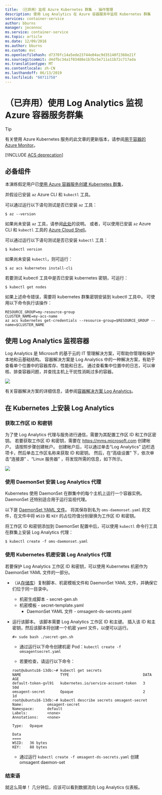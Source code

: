 ```yaml
---
title: （已弃用）监视 Azure Kubernetes 群集 - 操作管理
description: 使用 Log Analytics 在 Azure 容器服务中监视 Kubernetes 群集
services: container-service
author: bburns
manager: jeconnoc
ms.service: container-service
ms.topic: article
ms.date: 12/09/2016
ms.author: bburns
ms.custom: mvc
ms.openlocfilehash: d7370fc14a5ede23744e04ac9d35140f2368e21f
ms.sourcegitcommit: d4dfbc34a1f03488e1b7bc5e711a11b72c717ada
ms.translationtype: MT
ms.contentlocale: zh-CN
ms.lasthandoff: 06/13/2019
ms.locfileid: "60711758"
---
```

# <a name="deprecated-monitor-an-azure-container-service-cluster-with-log-analytics"></a>（已弃用）使用 Log Analytics 监视 Azure 容器服务群集

> [!TIP]
> 有关使用 Azure Kubernetes 服务的此文章的更新版本，请参阅[用于容器的 Azure Monitor](../../azure-monitor/insights/container-insights-overview.md)。

[!INCLUDE [ACS deprecation](../../../includes/container-service-kubernetes-deprecation.md)]

## <a name="prerequisites"></a>必备组件
本演练假定用户已[使用 Azure 容器服务创建 Kubernetes 群集](container-service-kubernetes-walkthrough.md)，

并假设已安装 `az` Azure CLI 和 `kubectl` 工具。

可以通过运行以下语句测试是否已安装 `az` 工具：

```console
$ az --version
```

如果尚未安装 `az` 工具，请参阅[此处](https://github.com/azure/azure-cli#installation)的说明。
或者，可以使用已安装 `az` Azure CLI 和 `kubectl` 工具的 [Azure Cloud Shell](https://docs.microsoft.com/azure/cloud-shell/overview)。

可以通过运行以下语句测试是否已安装 `kubectl` 工具：

```console
$ kubectl version
```

如果尚未安装 `kubectl`，则可运行：
```console
$ az acs kubernetes install-cli
```

若要测试 kubectl 工具中是否已安装 kubernetes 密钥，可运行：
```console
$ kubectl get nodes
```

如果上述命令错误，需要将 kubernetes 群集密钥安装到 kubectl 工具中。 可使用以下命令执行该操作：
```console
RESOURCE_GROUP=my-resource-group
CLUSTER_NAME=my-acs-name
az acs kubernetes get-credentials --resource-group=$RESOURCE_GROUP --name=$CLUSTER_NAME
```

## <a name="monitoring-containers-with-log-analytics"></a>使用 Log Analytics 监视容器

Log Analytics 是 Microsoft 的基于云的 IT 管理解决方案，可帮助你管理和保护本地和云基础结构。 容器解决方案是 Log Analytics 中的一种解决方案，有助于查看单个位置中的容器库存、性能和日志。 通过查看集中位置中的日志，可以审核、排查容器问题，并查找主机上干扰性消耗过多的容器。

![](media/container-service-monitoring-oms/image1.png)

有关容器解决方案的详细信息，请参阅[容器解决方案 Log Analytics](../../azure-monitor/insights/containers.md)。

## <a name="installing-log-analytics-on-kubernetes"></a>在 Kubernetes 上安装 Log Analytics

### <a name="obtain-your-workspace-id-and-key"></a>获取工作区 ID 和密钥
为了使 Log Analytics 代理与服务进行通信，需要为其配置工作区 ID 和工作区密钥。 若要获取工作区 ID 和密钥，需要在 <https://mms.microsoft.com> 创建帐户。
请按照步骤创建帐户。 创建帐户后，可以通过单击“Log Analytics”  边栏选项卡，然后单击工作区名称来获取 ID 和密钥。 然后，在“高级设置”  下，依次单击“连接源”  、“Linux 服务器”  ，将发现所需的信息，如下所示。

 ![](media/container-service-monitoring-oms/image5.png)

### <a name="install-the-log-analytics-agent-using-a-daemonset"></a>使用 DaemonSet 安装 Log Analytics 代理
Kubernetes 使用 DaemonSet 在群集中的每个主机上运行一个容器实例。
DaemonSet 还特别适合用于运行监视代理。

以下是 [DaemonSet YAML 文件](https://github.com/Microsoft/OMS-docker/tree/master/Kubernetes)。 将其保存到名为 `oms-daemonset.yaml` 的文件，在文件中将 `WSID` 和 `KEY` 的占位符值分别替换为工作区 ID 和密钥。

将工作区 ID 和密钥添加到 DaemonSet 配置中后，可以使用 `kubectl` 命令行工具在群集上安装 Log Analytics 代理：

```console
$ kubectl create -f oms-daemonset.yaml
```

### <a name="installing-the-log-analytics-agent-using-a-kubernetes-secret"></a>使用 Kubernetes 机密安装 Log Analytics 代理
若要保护 Log Analytics 工作区 ID 和密钥，可以使用 Kubernetes 机密作为 DaemonSet YAML 文件的一部分。

- （从[存储库](https://github.com/Microsoft/OMS-docker/tree/master/Kubernetes)）复制脚本、机密模板文件和 DaemonSet YAML 文件，并确保它们位于同一目录中。
  - 机密生成脚本 - secret-gen.sh
  - 机密模板 - secret-template.yaml
    - DaemonSet YAML 文件 - omsagent-ds-secrets.yaml
- 运行该脚本。 该脚本需要 Log Analytics 工作区 ID 和主键。 插入该 ID 和主密钥，然后该脚本将创建一个机密 yaml 文件，以便可以运行。
  ```
  #> sudo bash ./secret-gen.sh
  ```

  - 通过运行以下命令创建机密 Pod：```kubectl create -f omsagentsecret.yaml```

  - 若要检查，请运行以下命令：

  ```
  root@ubuntu16-13db:~# kubectl get secrets
  NAME                  TYPE                                  DATA      AGE
  default-token-gvl91   kubernetes.io/service-account-token   3         50d
  omsagent-secret       Opaque                                2         1d
  root@ubuntu16-13db:~# kubectl describe secrets omsagent-secret
  Name:           omsagent-secret
  Namespace:      default
  Labels:         <none>
  Annotations:    <none>

  Type:   Opaque

  Data
  ====
  WSID:   36 bytes
  KEY:    88 bytes
  ```

  - 通过运行 ```kubectl create -f omsagent-ds-secrets.yaml``` 创建 omsagent daemon-set

### <a name="conclusion"></a>结束语
就这么简单！ 几分钟后，应该可以看到数据流向 Log Analytics 仪表板。
